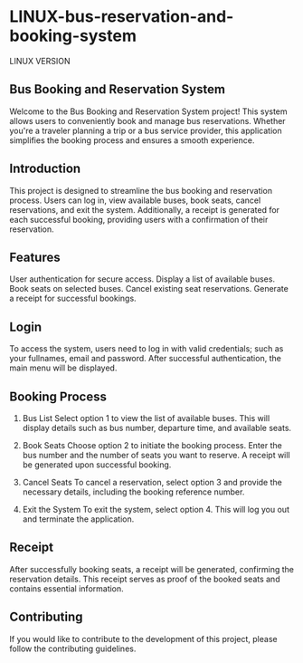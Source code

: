 # LINUX-bus-reservation-and-booking-system
LINUX VERSION

Bus Booking and Reservation System
-----------------------------------
Welcome to the Bus Booking and Reservation System project! 
This system allows users to conveniently book and manage bus reservations.
Whether you're a traveler planning a trip or a bus service provider, 
this application simplifies the booking process and ensures a smooth experience.

Introduction
------------
This project is designed to streamline the bus booking and reservation process. 
Users can log in, view available buses, book seats, cancel reservations, and exit the system. 
Additionally, a receipt is generated for each successful booking, providing users with a confirmation of their reservation.

Features
--------
User authentication for secure access.
Display a list of available buses.
Book seats on selected buses.
Cancel existing seat reservations.
Generate a receipt for successful bookings.

Login
-----
To access the system, users need to log in with valid credentials; such as your fullnames, email and password. After successful authentication, the main menu will be displayed.

Booking Process
---------------
1. Bus List
Select option 1 to view the list of available buses. This will display details such as bus number, departure time, and available seats.

2. Book Seats
Choose option 2 to initiate the booking process. Enter the bus number and the number of seats you want to reserve. A receipt will be generated upon successful booking.

3. Cancel Seats
To cancel a reservation, select option 3 and provide the necessary details, including the booking reference number.

4. Exit the System
To exit the system, select option 4. This will log you out and terminate the application.

Receipt
-------
After successfully booking seats, a receipt will be generated, confirming the reservation details. This receipt serves as proof of the booked seats and contains essential information.

Contributing
------------
If you would like to contribute to the development of this project, please follow the contributing guidelines.







